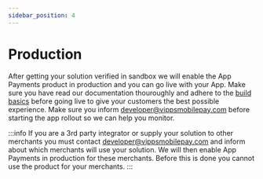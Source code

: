 ```yaml
---
sidebar_position: 4
---
```


# Production

After getting your solution verified in sandbox we will enable the App Payments product in production and you can go live with your App. Make sure you have read our documentation thouroughly and adhere to the [build basics](/docs/app-payments/build-basics) before going live to give your customers the best possible experience. Make sure you inform developer@vippsmobilepay.com before starting the app rollout so we can help you monitor.

:::info
If you are a 3rd party integrator or supply your solution to other merchants you must contact developer@vippsmobilepay.com and inform about which merchants will use your solution. We will then enable App Payments in production for these merchants. Before this is done you cannot use the product for your merchants.
:::
